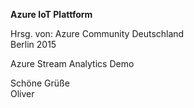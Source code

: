 ﻿<b>Azure IoT Plattform</b>

Hrsg. von: Azure Community Deutschland<br> 
Berlin 2015

Azure Stream Analytics Demo

Schöne Grüße<br>
Oliver

